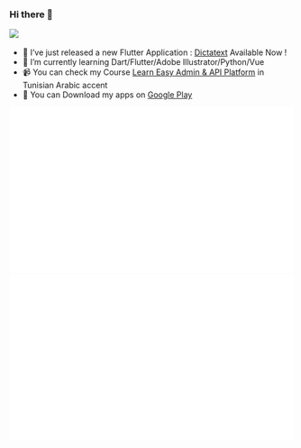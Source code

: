 ### Hi there 👋
![](https://komarev.com/ghpvc/?username=HoussemTN&color=green)

- 🔭 I’ve just released a new Flutter Application : [Dictatext](https://play.google.com/store/apps/details?id=com.devBrains404.dictatext) Available Now ! 
- 🌱 I’m currently learning Dart/Flutter/Adobe Illustrator/Python/Vue
- :video_camera: You can check my Course [Learn Easy Admin & API Platform](https://www.youtube.com/playlist?list=PL_RyZMDRmjbZI38KSGLeednoTgxWynB44) in Tunisian Arabic accent  
- :tada: You can Download my apps on [Google Play](https://play.google.com/store/apps/dev?id=5420160174600557858)

<div align="center">

<a href="https://github.com/HoussemTN/github-stats">
  
![](https://raw.githubusercontent.com/HoussemTN/github-stats/master/generated/overview.svg)
![](https://github.com/HoussemTN/github-stats/blob/master/generated/languages.svg)

</a>

</div>

<!--![](https://github-readme-stats.vercel.app/api?username=HoussemTN&count_private=true&theme=default&show_icons=true&include_all_commits=true)
![Top Langs](https://github-readme-stats.vercel.app/api/top-langs/?username=HoussemTN&langs_count=3)-->

